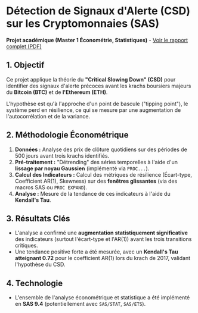 # Détection de Signaux d'Alerte (CSD) sur les Cryptomonnaies (SAS)

**Projet académique (Master 1 Économétrie, Statistiques)** - [Voir le rapport complet (PDF)](./Memoire_critical_slowing_down.pdf)

## 1. Objectif

Ce projet applique la théorie du **"Critical Slowing Down" (CSD)** pour identifier des signaux d'alerte précoces avant les krachs boursiers majeurs du **Bitcoin (BTC)** et de **l'Ethereum (ETH)**.

L'hypothèse est qu'à l'approche d'un point de bascule ("tipping point"), le système perd en résilience, ce qui se mesure par une augmentation de l'autocorrélation et de la variance.

## 2. Méthodologie Économétrique

1.  **Données :** Analyse des prix de clôture quotidiens sur des périodes de 500 jours avant trois krachs identifiés.
2.  **Pré-traitement :** "Détrending" des séries temporelles à l'aide d'un **lissage par noyau Gaussien** (implémenté via `PROC...`).
3.  **Calcul des Indicateurs :** Calcul des métriques de résilience (Écart-type, Coefficient AR(1), Skewness) sur des **fenêtres glissantes** (via des macros SAS ou `PROC EXPAND`).
4.  **Analyse :** Mesure de la tendance de ces indicateurs à l'aide du **Kendall's Tau**.

## 3. Résultats Clés

* L'analyse a confirmé une **augmentation statistiquement significative** des indicateurs (surtout l'écart-type et l'AR(1)) avant les trois transitions critiques.
* Une tendance positive forte a été mesurée, avec un **Kendall's Tau atteignant 0.72** pour le coefficient AR(1) lors du krach de 2017, validant l'hypothèse du CSD.

## 4. Technologie

* L'ensemble de l'analyse économétrique et statistique a été implémenté en **SAS 9.4** (potentiellement avec `SAS/STAT`, `SAS/ETS`).
